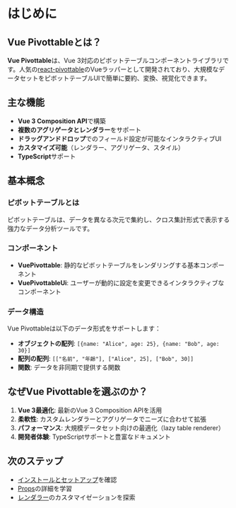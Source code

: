 # はじめに

## Vue Pivottableとは？

**Vue Pivottable**は、Vue 3対応のピボットテーブルコンポーネントライブラリです。人気の[react-pivottable](https://github.com/plotly/react-pivottable)のVueラッパーとして開発されており、大規模なデータセットをピボットテーブルUIで簡単に要約、変換、視覚化できます。

## 主な機能

- **Vue 3 Composition API**で構築
- **複数のアグリゲータとレンダラー**をサポート
- **ドラッグアンドドロップ**でのフィールド設定が可能なインタラクティブUI
- **カスタマイズ可能**（レンダラー、アグリゲータ、スタイル）
- **TypeScript**サポート

## 基本概念

### ピボットテーブルとは

ピボットテーブルは、データを異なる次元で集約し、クロス集計形式で表示する強力なデータ分析ツールです。

### コンポーネント

- **VuePivottable**: 静的なピボットテーブルをレンダリングする基本コンポーネント
- **VuePivottableUi**: ユーザーが動的に設定を変更できるインタラクティブなコンポーネント

### データ構造

Vue Pivottableは以下のデータ形式をサポートします：

- **オブジェクトの配列**: `[{name: "Alice", age: 25}, {name: "Bob", age: 30}]`
- **配列の配列**: `[["名前", "年齢"], ["Alice", 25], ["Bob", 30]]`
- **関数**: データを非同期で提供する関数

## なぜVue Pivottableを選ぶのか？

1. **Vue 3最適化**: 最新のVue 3 Composition APIを活用
2. **柔軟性**: カスタムレンダラーとアグリゲータでニーズに合わせて拡張
3. **パフォーマンス**: 大規模データセット向けの最適化（lazy table renderer）
4. **開発者体験**: TypeScriptサポートと豊富なドキュメント

## 次のステップ

- [インストールとセットアップ](/ja/getting-started)を確認
- [Props](/ja/props)の詳細を学習
- [レンダラー](/ja/renderer)のカスタマイゼーションを探索